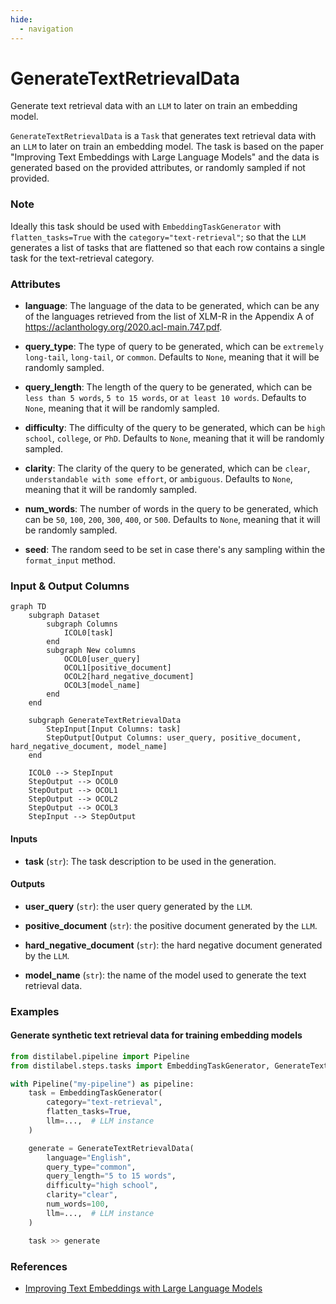 ```yaml
---
hide:
  - navigation
---
```

# GenerateTextRetrievalData

Generate text retrieval data with an `LLM` to later on train an embedding model.



`GenerateTextRetrievalData` is a `Task` that generates text retrieval data with an
    `LLM` to later on train an embedding model. The task is based on the paper "Improving
    Text Embeddings with Large Language Models" and the data is generated based on the
    provided attributes, or randomly sampled if not provided.



### Note
Ideally this task should be used with `EmbeddingTaskGenerator` with `flatten_tasks=True`
with the `category="text-retrieval"`; so that the `LLM` generates a list of tasks that
are flattened so that each row contains a single task for the text-retrieval category.



### Attributes

- **language**: The language of the data to be generated, which can be any of the languages  retrieved from the list of XLM-R in the Appendix A of https://aclanthology.org/2020.acl-main.747.pdf.

- **query_type**: The type of query to be generated, which can be `extremely long-tail`, `long-tail`,  or `common`. Defaults to `None`, meaning that it will be randomly sampled.

- **query_length**: The length of the query to be generated, which can be `less than 5 words`, `5 to 15 words`,  or `at least 10 words`. Defaults to `None`, meaning that it will be randomly sampled.

- **difficulty**: The difficulty of the query to be generated, which can be `high school`, `college`, or `PhD`.  Defaults to `None`, meaning that it will be randomly sampled.

- **clarity**: The clarity of the query to be generated, which can be `clear`, `understandable with some effort`,  or `ambiguous`. Defaults to `None`, meaning that it will be randomly sampled.

- **num_words**: The number of words in the query to be generated, which can be `50`, `100`, `200`, `300`, `400`, or `500`.  Defaults to `None`, meaning that it will be randomly sampled.

- **seed**: The random seed to be set in case there's any sampling within the `format_input` method.





### Input & Output Columns

``` mermaid
graph TD
	subgraph Dataset
		subgraph Columns
			ICOL0[task]
		end
		subgraph New columns
			OCOL0[user_query]
			OCOL1[positive_document]
			OCOL2[hard_negative_document]
			OCOL3[model_name]
		end
	end

	subgraph GenerateTextRetrievalData
		StepInput[Input Columns: task]
		StepOutput[Output Columns: user_query, positive_document, hard_negative_document, model_name]
	end

	ICOL0 --> StepInput
	StepOutput --> OCOL0
	StepOutput --> OCOL1
	StepOutput --> OCOL2
	StepOutput --> OCOL3
	StepInput --> StepOutput

```


#### Inputs


- **task** (`str`): The task description to be used in the generation.




#### Outputs


- **user_query** (`str`): the user query generated by the `LLM`.

- **positive_document** (`str`): the positive document generated by the `LLM`.

- **hard_negative_document** (`str`): the hard negative document generated by the `LLM`.

- **model_name** (`str`): the name of the model used to generate the text retrieval data.





### Examples


#### Generate synthetic text retrieval data for training embedding models
```python
from distilabel.pipeline import Pipeline
from distilabel.steps.tasks import EmbeddingTaskGenerator, GenerateTextRetrievalData

with Pipeline("my-pipeline") as pipeline:
    task = EmbeddingTaskGenerator(
        category="text-retrieval",
        flatten_tasks=True,
        llm=...,  # LLM instance
    )

    generate = GenerateTextRetrievalData(
        language="English",
        query_type="common",
        query_length="5 to 15 words",
        difficulty="high school",
        clarity="clear",
        num_words=100,
        llm=...,  # LLM instance
    )

    task >> generate
```




### References

- [Improving Text Embeddings with Large Language Models](https://arxiv.org/abs/2401.00368)


